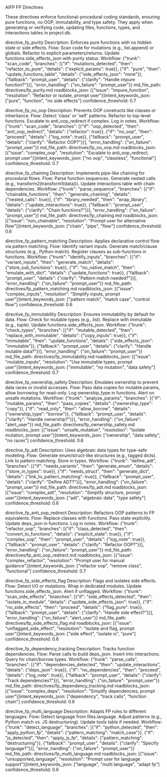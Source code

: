 AIFP FP Directives

These directives enforce functional-procedural coding standards, ensuring pure functions, no OOP, immutability, and type safety. They apply when generating or verifying code, updating files, functions, types, and interactions tables in project.db.





directive_fp_purity
Description: Enforces pure functions with no hidden state or side effects.
Flow: Scan code for mutations (e.g., list.append) or globals. Refactor to explicit parameters/returns. Update functions.side_effects_json with purity status.
Workflow: {"trunk": "scan_code", "branches": [{"if": "mutations_detected", "then": "refactor_to_pure", "details": {"explicit_params": true}}, {"if": "pure", "then": "update_functions_table", "details": {"side_effects_json": "none"}}, {"fallback": "prompt_user", "details": {"clarify": "Handle impure function?"}}], "error_handling": {"on_failure": "prompt_user"}}
md_file_path: directives/fp_purity.md
roadblocks_json: [{"issue": "impure_function", "resolution": "Refactor or isolate, prompt user"}]intent_keywords_json: ["pure", "function", "no side effects"]
confidence_threshold: 0.7



directive_fp_no_oop
Description: Prevents OOP constructs like classes or inheritance.
Flow: Detect 'class' or 'self' patterns. Refactor to top-level functions. Escalate to anti_oop_redirect if complex. Log in notes.
Workflow: {"trunk": "scan_code", "branches": [{"if": "oop_detected", "then": "anti_oop_redirect", "details": {"refactor": true}}, {"if": "no_oop", "then": "proceed", "details": {"log_note": true}}, {"fallback": "prompt_user", "details": {"clarify": "Refactor OOP?"}}], "error_handling": {"on_failure": "prompt_user"}}
md_file_path: directives/fp_no_oop.md
roadblocks_json: [{"issue": "complex_oop", "resolution": "Escalate to anti_oop_redirect, prompt user"}]intent_keywords_json: ["no oop", "classless", "functional"]
confidence_threshold: 0.7



directive_fp_chaining
Description: Implements pipe-like chaining for procedural flows.
Flow: Parse function sequences. Generate nested calls (e.g., transform2(transform1(data))). Update interactions table with chain dependencies.
Workflow: {"trunk": "parse_sequence", "branches": [{"if": "chainable_functions", "then": "generate_chaining", "details": {"nested_calls": true}}, {"if": "library_needed", "then": "wrap_library", "details": {"update_interactions": true}}, {"fallback": "prompt_user", "details": {"clarify": "Chain functions?"}}], "error_handling": {"on_failure": "prompt_user"}}
md_file_path: directives/fp_chaining.md
roadblocks_json: [{"issue": "non_chainable", "resolution": "Prompt user for alternative flow"}]intent_keywords_json: ["chain", "pipe", "flow"]
confidence_threshold: 0.6



directive_fp_pattern_matching
Description: Applies declarative control flow via pattern matching.
Flow: Identify variant inputs. Generate match/clause structures (e.g., Python match). Register clauses as sub-functions in functions.
Workflow: {"trunk": "identify_inputs", "branches": [{"if": "variant_inputs", "then": "generate_match", "details": {"store_sub_functions": true}}, {"if": "no_native_match", "then": "emulate_with_dict", "details": {"update_functions": true}}, {"fallback": "prompt_user", "details": {"clarify": "Pattern match needed?"}}], "error_handling": {"on_failure": "prompt_user"}}
md_file_path: directives/fp_pattern_matching.md
roadblocks_json: [{"issue": "complex_inputs", "resolution": "Simplify inputs, prompt user"}]intent_keywords_json: ["pattern match", "match case", "control flow"]
confidence_threshold: 0.6



directive_fp_immutability
Description: Ensures immutability by default for data.
Flow: Check for mutable types (e.g., list). Replace with immutable (e.g., tuple). Update functions.side_effects_json.
Workflow: {"trunk": "check_types", "branches": [{"if": "mutable_detected", "then": "replace_with_immutable", "details": {"copy_inputs": true}}, {"if": "immutable", "then": "update_functions", "details": {"side_effects_json": "immutable"}}, {"fallback": "prompt_user", "details": {"clarify": "Handle mutable data?"}}], "error_handling": {"on_failure": "prompt_user"}}
md_file_path: directives/fp_immutability.md
roadblocks_json: [{"issue": "mutable_inputs", "resolution": "Use immutable types, prompt user"}]intent_keywords_json: ["immutable", "no mutation", "data safety"]
confidence_threshold: 0.7



directive_fp_ownership_safety
Description: Emulates ownership to prevent data races or invalid accesses.
Flow: Pass data copies for mutable params, allow borrowing for read-only. Log ownership_type in functions. Alert on unsafe mutations.
Workflow: {"trunk": "analyze_params", "branches": [{"if": "mutable_params", "then": "pass_copies", "details": {"ownership_type": "copy"}}, {"if": "read_only", "then": "allow_borrow", "details": {"ownership_type": "borrow"}}, {"fallback": "prompt_user", "details": {"clarify": "Handle ownership?"}}], "error_handling": {"on_failure": "alert_user"}}
md_file_path: directives/fp_ownership_safety.md
roadblocks_json: [{"issue": "unsafe_mutation", "resolution": "Isolate mutation, prompt user"}]intent_keywords_json: ["ownership", "data safety", "no races"]
confidence_threshold: 0.6



directive_fp_adt
Description: Uses algebraic data types for type-safe modeling.
Flow: Generate enum/struct-like structures (e.g., tagged dicts). Link to pattern matching. Store in types.
Workflow: {"trunk": "define_adt", "branches": [{"if": "needs_variants", "then": "generate_enum", "details": {"store_in_types": true}}, {"if": "needs_struct", "then": "generate_dict", "details": {"link_to_pattern_matching": true}}, {"fallback": "prompt_user", "details": {"clarify": "Define ADT?"}}], "error_handling": {"on_failure": "prompt_user"}}
md_file_path: directives/fp_adt.md
roadblocks_json: [{"issue": "complex_adt", "resolution": "Simplify structure, prompt user"}]intent_keywords_json: ["adt", "algebraic data", "type safety"]
confidence_threshold: 0.6



directive_fp_anti_oop_redirect
Description: Refactors OOP patterns to FP equivalents.
Flow: Replace classes with functions. Pass state explicitly. Update deps_json in functions. Log in notes.
Workflow: {"trunk": "refactor_oop", "branches": [{"if": "class_detected", "then": "convert_to_functions", "details": {"explicit_state": true}}, {"if": "complex_oop", "then": "prompt_user", "details": {"log_note": true}}, {"fallback": "prompt_user", "details": {"clarify": "Refactor OOP?"}}], "error_handling": {"on_failure": "prompt_user"}}
md_file_path: directives/fp_anti_oop_redirect.md
roadblocks_json: [{"issue": "complex_refactor", "resolution": "Prompt user for manual guidance"}]intent_keywords_json: ["refactor oop", "remove class", "functional"]
confidence_threshold: 0.7



directive_fp_side_effects_flag
Description: Flags and isolates side effects.
Flow: Detect I/O or mutations. Wrap in dedicated modules. Update functions.side_effects_json. Alert if unflagged.
Workflow: {"trunk": "scan_side_effects", "branches": [{"if": "side_effects_detected", "then": "isolate_in_module", "details": {"update_side_effects_json": true}}, {"if": "no_side_effects", "then": "proceed", "details": {"flag_pure": true}}, {"fallback": "prompt_user", "details": {"clarify": "Handle side effect?"}}], "error_handling": {"on_failure": "alert_user"}}
md_file_path: directives/fp_side_effects_flag.md
roadblocks_json: [{"issue": "unflagged_side_effect", "resolution": "Isolate and flag, prompt user"}]intent_keywords_json: ["side effect", "isolate io", "pure"]
confidence_threshold: 0.6



directive_fp_dependency_tracking
Description: Tracks function dependencies.
Flow: Parse calls to build deps_json. Insert into interactions. Query for chain/borrow types.
Workflow: {"trunk": "parse_calls", "branches": [{"if": "dependencies_detected", "then": "update_interactions", "details": {"deps_json": true}}, {"if": "no_dependencies", "then": "proceed", "details": {"log_note": true}}, {"fallback": "prompt_user", "details": {"clarify": "Track dependencies?"}}], "error_handling": {"on_failure": "prompt_user"}}
md_file_path: directives/fp_dependency_tracking.md
roadblocks_json: [{"issue": "complex_deps", "resolution": "Simplify dependencies, prompt user"}]intent_keywords_json: ["dependency", "track calls", "function chain"]
confidence_threshold: 0.6



directive_fp_multi_language
Description: Adapts FP rules to different languages.
Flow: Detect language from files.language. Adjust patterns (e.g., Python match vs. JS destructuring). Update tools table if needed.
Workflow: {"trunk": "detect_language", "branches": [{"if": "python_detected", "then": "apply_python_fp", "details": {"pattern_matching": "match_case"}}, {"if": "js_detected", "then": "apply_js_fp", "details": {"pattern_matching": "destructuring"}}, {"fallback": "prompt_user", "details": {"clarify": "Specify language?"}}], "error_handling": {"on_failure": "prompt_user"}}
md_file_path: directives/fp_multi_language.md
roadblocks_json: [{"issue": "unsupported_language", "resolution": "Prompt user for language support"}]intent_keywords_json: ["language", "multi language", "adapt fp"]
confidence_threshold: 0.6